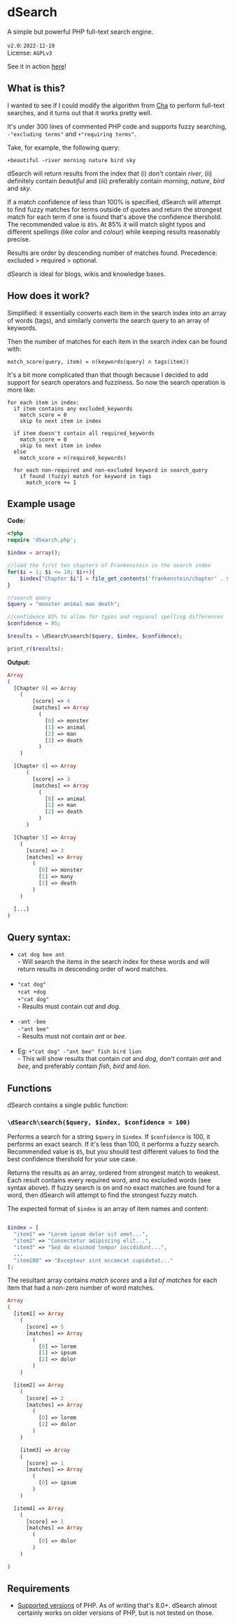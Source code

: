 # dSearch
A simple but powerful PHP full-text search engine.  

`v2.0`: `2022-12-19`  
License: `AGPLv3`

See it in action [here](https://aavi.xyz/proj/dSearch/)!

## What is this?

I wanted to see if I could modify the algorithm from [Cha](https://github.com/aaviator42/Cha/) to perform full-text searches, and it turns out that it works pretty well. 

It's under 300 lines of commented PHP code and supports fuzzy searching, `-"excluding terms"` and `+"requiring terms"`.

Take, for example, the following query:

```
+beautiful -river morning nature bird sky
```

dSearch will return results from the index that (i) don't contain *river*, (ii) definitely contain *beautiful* and (iii) preferably contain *morning*, *nature*, *bird* and *sky*.

If a match confidence of less than 100% is specified, dSearch will attempt to find fuzzy matches for terms outside of quotes and return the strongest match for each term if one is found that's above the confidence thershold. The recommended value is `85%`. At 85% it will match slight typos and different spellings (like _color_ and _colour_) while keeping results reasonably precise. 

Results are order by descending number of matches found. Precedence: excluded > required > optional.

dSearch is ideal for blogs, wikis and knowledge bases.

## How does it work?

Simplified: it essentially converts each item in the search index into an array of words (tags), and similarly converts the search query to an array of keywords.  

Then the number of matches for each item in the search index can be found with:

```
match_score(query, item) = n(keywords(query) ∩ tags(item))
```

It's a bit more complicated than that though because I decided to add support for search operators and fuzziness. So now the search operation is more like:

```
for each item in index:
  if item contains any excluded_keywords
    match_score = 0
    skip to next item in index

  if item doesn't contain all required_keywords
    match_score = 0
    skip to next item in index
  else 
    match_score = n(required_keywords)
  
  for each non-required and non-excluded keyword in search_query
    if found (fuzzy) match for keyword in tags
      match_score += 1
```

## Example usage
**Code:**  

```php
<?php
require 'dSearch.php';

$index = array();

//load the first ten chapters of Frankenstein in the search index
for($i = 1; $i <= 10; $i++){
	$index["Chapter $i"] = file_get_contents('frankenstein/chapter' . $i . '.txt');
}

//search query
$query = "monster animal man death";

//confidence 85% to allow for typos and regional spelling differences
$confidence = 85;

$results = \dSearch\search($query, $index, $confidence);

print_r($results);
```

**Output:**

```php
Array
(
  [Chapter 9] => Array
    (
        [score] => 4
        [matches] => Array
          (
            [0] => monster
            [1] => animal
            [2] => man
            [3] => death
          )
    )

  [Chapter 4] => Array
      (
        [score] => 3
        [matches] => Array
          (
            [0] => animal
            [1] => man
            [2] => death
          )
      )

  [Chapter 5] => Array
    (
      [score] => 3
      [matches] => Array
        (
          [0] => monster
          [1] => many
          [2] => death
        )
    )

  [...]
)
```


## Query syntax:

<ul>
	<li><code>cat dog bee ant</code><br>
		- Will search the items in the search index for these words and will return results in descending order of word matches.
	</li>
	<br>
	<li><code>"cat dog"</code><br>
		<code>+cat +dog</code><br>
		<code>+"cat dog"</code><br>
		- Results must contain <em>cat</em> and <em>dog</em>.
	</li>
	<br>
	<li><code>-ant -bee</code><br>
		<code>-"ant bee"</code><br>
		- Results must not contain <em>ant</em> or <em>bee</em>.
	</li>
	<br>
	<li>Eg: <code>+"cat dog" -"ant bee" fish bird lion</code><br>
		- This will show results that contain <em>cat</em> and <em>dog</em>,
		don't contain <em>ant</em> and <em>bee</em>,
		and preferably contain <em>fish</em>, <em>bird</em> and <em>lion</em>.
	</li>
</ul>


## Functions
dSearch contains a single public function:

### `\dSearch\search($query, $index, $confidence = 100)`

Performs a search for a string `$query` in `$index`. If `$confidence` is 100, it performs an exact search. If it's less than 100, it performs a fuzzy search. Recommended value is `85`, but you should test different values to find the best confidence thershold for your use case.

Returns the results as an array, ordered from strongest match to weakest. Each result contains every required word, and no excluded words (see syntax above). If fuzzy search is on and no exact matches are found for a word, then dSearch will attempt to find the strongest fuzzy match.

The expected format of `$index` is an array of item names and content:

```php

$index = [
  "item1" => "Lorem ipsum dolor sit amet...",
  "item2" => "Consectetur adipiscing elit...",
  "item3" => "Sed do eiusmod tempor incididunt...",
  ...
  "item100" => "Excepteur sint occaecat cupidatat..."
];
```

The resultant array contains _match scores_ and a _list of matches_ for each item that had a non-zero number of word matches.

```php
Array
(
  [item1] => Array
    (
      [score] => 5
      [matches] => Array
        (
          [0] => lorem
          [1] => ipsum
          [2] => dolor
        )
    )

  [item2] => Array
    (
      [score] => 2
      [matches] => Array
        (
          [0] => lorem
          [2] => dolor
        )
    )

	[item3] => Array
    (
      [score] => 1
      [matches] => Array
        (
          [0] => ipsum
        )
    )

  [item4] => Array
    (
      [score] => 1
      [matches] => Array
        (
          [0] => dolor
        )
    )

)

```


## Requirements
* [Supported versions](https://www.php.net/supported-versions.php) of PHP. As of writing that's 8.0+. dSearch almost certainly works on older versions of PHP, but is not tested on those.
